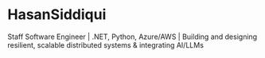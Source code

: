 # HasanSiddiqui
Staff Software Engineer | .NET, Python, Azure/AWS | Building and designing resilient, scalable distributed systems &amp; integrating AI/LLMs
